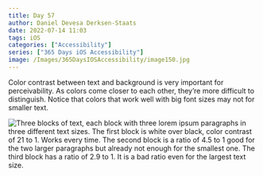 ```yaml
---
title: Day 57
author: Daniel Devesa Derksen-Staats
date: 2022-07-14 11:03
tags: iOS
categories: ["Accessibility"]
series: ["365 Days iOS Accessibility"]
image: /Images/365DaysIOSAccessibility/image150.jpg
---
```


Color contrast between text and background is very important for perceivability. As colors come closer to each other, they’re more difficult to distinguish. Notice that colors that work well with big font sizes may not for smaller text.

![Three blocks of text, each block with three lorem ipsum paragraphs in three different text sizes. The first block is white over black, color contrast of 21 to 1. Works every time. The second block is a ratio of 4.5 to 1 good for the two larger paragraphs but already not enough for the smallest one. The third block has a ratio of 2.9 to 1. It is a bad ratio even for the largest text size.](/Images/365DaysIOSAccessibility/image150.jpg)

